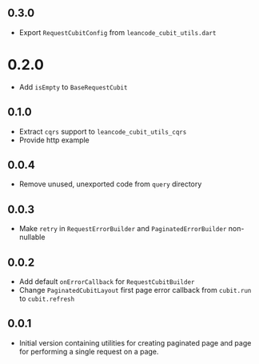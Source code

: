 ## 0.3.0

* Export `RequestCubitConfig` from `leancode_cubit_utils.dart`

# 0.2.0

* Add `isEmpty` to `BaseRequestCubit`

## 0.1.0

* Extract `cqrs` support to `leancode_cubit_utils_cqrs`
* Provide http example

## 0.0.4

* Remove unused, unexported code from `query` directory

## 0.0.3

* Make `retry` in `RequestErrorBuilder` and `PaginatedErrorBuilder` non-nullable

## 0.0.2

* Add default `onErrorCallback` for `RequestCubitBuilder`
* Change `PaginatedCubitLayout` first page error callback from `cubit.run` to `cubit.refresh`

## 0.0.1

* Initial version containing utilities for creating paginated page and page for performing a single request on a page.
